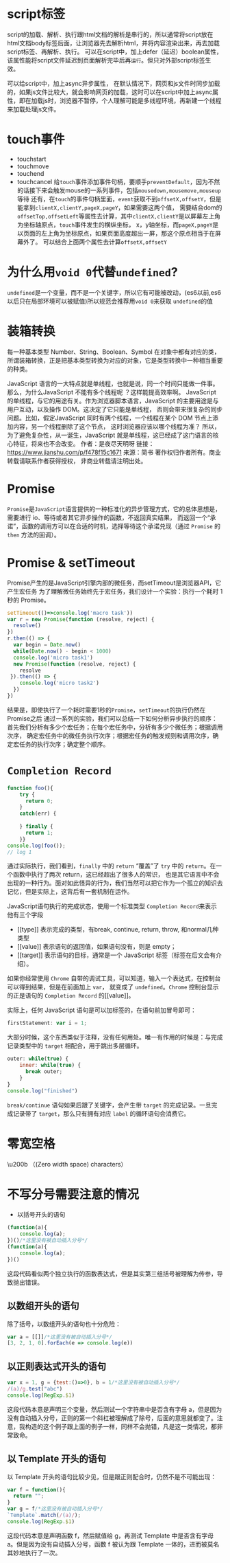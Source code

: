 # script标签
script的加载、解析、执行跟html文档的解析是串行的，所以通常将script放在html文档body标签后面，让浏览器先去解析html，并将内容渲染出来，再去加载script标签、再解析、执行。
可以在script中，加上defer（延迟）boolean属性，该属性能将script文件延迟到页面解析完毕后再`运行`。但只对外部script标签生效。

可以给script中，加上async异步属性，
在默认情况下，网页和js文件时同步加载的，如果js文件比较大，就会影响网页的加载，这时可以在script中加上async属性，即在加载js时，浏览器不暂停，个人理解可能是多线程环境，再新建一个线程
来加载处理js文件。

# touch事件
- touchstart
- touchmove
- touchend
- touchcancel
给`touch`事件添加事件句柄，要顺手`preventDefault`，因为不然的话接下来会触发mouse的一系列事件，包括`mousedown,mousemove,mouseup`等待
还有，在`touch`的事件句柄里面，`event`获取不到`offsetX,offsetY`，但是能拿到`clientX,clientY,pageX,pageY`，如果需要这两个值，
需要结合dom的`offsetTop,offsetLeft`等属性去计算，其中`clientX,clientY`是以屏幕左上角为坐标轴原点，`touch`事件发生的横纵坐标，
x，y轴坐标，而`pageX,pageY`是以页面的左上角为坐标原点，如果页面高度超出一屏，那这个原点相当于在屏幕外了。
可以结合上面两个属性去计算`offsetX,offsetY`

# 为什么用`void 0`代替`undefined`?
`undefined`是一个变量，而不是一个关键字，所以它有可能被改动，(es6以前,es6以后只在局部环境可以被赋值)所以规范会推荐用`void 0`来获取
`undefined`的值

# 装箱转换
每一种基本类型 Number、String、Boolean、Symbol 在对象中都有对应的类，所谓装箱转换，正是把基本类型转换为对应的对象，它是类型转换中一种相当重要的种类。

JavaScript 语言的一大特点就是单线程，也就是说，同一个时间只能做一件事。那么，为什么JavaScript 不能有多个线程呢 ？这样能提高效率啊。
JavaScript 的单线程，与它的用途有关。作为浏览器脚本语言，JavaScript 的主要用途是与用户互动，以及操作 DOM。这决定了它只能是单线程，
否则会带来很复杂的同步问题。比如，假定JavaScript 同时有两个线程，一个线程在某个 DOM 节点上添加内容，另一个线程删除了这个节点，
这时浏览器应该以哪个线程为准？ 所以，为了避免复杂性，从一诞生，JavaScript 就是单线程，这已经成了这门语言的核心特征，将来也不会改变。 
作者：是夜尽天明呀 链接：https://www.jianshu.com/p/f478f15c1671 来源：简书 著作权归作者所有。商业转载请联系作者获得授权，
非商业转载请注明出处。

# Promise
`Promise`是`JavaScript`语言提供的一种标准化的异步管理方式，它的总体思想是，需要进行 io、等待或者其它异步操作的函数，不返回真实结果，
而返回一个“承诺”，函数的调用方可以在合适的时机，选择等待这个承诺兑现（通过 `Promise` 的 `then` 方法的回调）。

# Promise & setTimeout
Promise产生的是JavaScript引擎内部的微任务，而setTimeout是浏览器API，它产生宏任务
为了理解微任务始终先于宏任务，我们设计一个实验：执行一个耗时 1 秒的 Promise。
```javascript
setTimeout(()=>console.log('macro task'))
var r = new Promise(function (resolve, reject) { 
  resolve()
})
r.then(() => {
  var begin = Date.now()
  while(Date.now() - begin < 1000)
  console.log('micro task1')
  new Promise(function (resolve, reject) { 
    resolve  
 }).then(() => {
    console.log('micro task2') 
  })
})
```
结果是，即使执行了一个耗时需要1秒的`Promise`，`setTimeout`的执行仍然在Promise之后
通过一系列的实验，我们可以总结一下如何分析异步执行的顺序：首先我们分析有多少个宏任务；在每个宏任务中，分析有多少个微任务；根据调用次序，
确定宏任务中的微任务执行次序；根据宏任务的触发规则和调用次序，确定宏任务的执行次序；确定整个顺序。
# `Completion Record`
```javascript
function foo(){
    try {
      return 0;
    }
    catch(err) {
     
    } finally {
      return 1;
    }}
console.log(foo());
// log 1
```
通过实际执行，我们看到，`finally` 中的 `return` “覆盖”了 `try` 中的 `return`。在一个函数中执行了两次 return，这已经超出了很多人的常识，
也是其它语言中不会出现的一种行为。面对如此怪异的行为，我们当然可以把它作为一个孤立的知识去记忆，但是实际上，这背后有一套机制在运作。

JavaScript语句执行的完成状态，使用一个标准类型 `Completion Record`来表示
他有三个字段
- [[type]] 表示完成的类型，有break, continue, return, throw, 和normal几种类型
- [[value]] 表示语句的返回值，如果语句没有，则是 empty；
- [[target]] 表示语句的目标，通常是一个 JavaScript 标签（标签在后文会有介绍）。

如果你经常使用 `Chrome` 自带的调试工具，可以知道，输入一个表达式，在控制台可以得到结果，但是在前面加上 `var`，
就变成了 `undefined`。`Chrome` 控制台显示的正是语句的 `Completion Record` 的[[value]]。

实际上，任何 JavaScript 语句是可以加标签的，在语句前加冒号即可：
```javascript
firstStatement: var i = 1;
```
大部分时候，这个东西类似于注释，没有任何用处。唯一有作用的时候是：与完成记录类型中的 `target` 相配合，用于跳出多层循环。
```javascript
outer: while(true) {
    inner: while(true) {
      break outer;
    }
}
console.log("finished")
```
`break/continue` 语句如果后跟了关键字，会产生带 `target` 的完成记录。一旦完成记录带了 `target`，那么只有拥有对应 `label` 的循环语句会消费它。

# 零宽空格
\u200b （(Zero width space) characters）

# 不写分号需要注意的情况
- 以括号开头的语句
```javascript
(function(a){
    console.log(a);
})()/*这里没有被自动插入分号*/
(function(a){
    console.log(a);
})()
```
这段代码看似两个独立执行的函数表达式，但是其实第三组括号被理解为传参，导致抛出错误。

## 以数组开头的语句
除了括号，以数组开头的语句也十分危险：
```javascript
var a = [[]]/*这里没有被自动插入分号*/
[3, 2, 1, 0].forEach(e => console.log(e))
```

## 以正则表达式开头的语句
```javascript
var x = 1, g = {test:()=>0}, b = 1/*这里没有被自动插入分号*/
/(a)/g.test("abc")
console.log(RegExp.$1)
```
这段代码本意是声明三个变量，然后测试一个字符串中是否含有字母 a，但是因为没有自动插入分号，正则的第一个斜杠被理解成了除号，后面的意思就都变了。注意，我构造的这个例子跟上面的例子一样，同样不会抛错，凡是这一类情况，都非常致命。

## 以 Template 开头的语句
以 Template 开头的语句比较少见，但是跟正则配合时，仍然不是不可能出现：
```javascript
var f = function(){
  return "";
}
var g = f/*这里没有被自动插入分号*/
`Template`.match(/(a)/);
console.log(RegExp.$1)
```
这段代码本意是声明函数 f，然后赋值给 g，再测试 Template 中是否含有字母 a。但是因为没有自动插入分号，函数 f 被认为跟 Template 一体的，进而被莫名其妙地执行了一次。